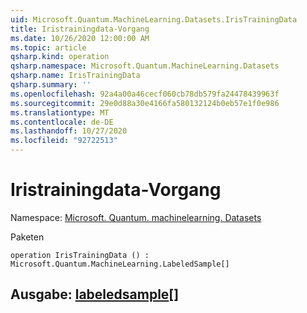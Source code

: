 ```yaml
---
uid: Microsoft.Quantum.MachineLearning.Datasets.IrisTrainingData
title: Iristrainingdata-Vorgang
ms.date: 10/26/2020 12:00:00 AM
ms.topic: article
qsharp.kind: operation
qsharp.namespace: Microsoft.Quantum.MachineLearning.Datasets
qsharp.name: IrisTrainingData
qsharp.summary: ''
ms.openlocfilehash: 92a4a00a46cecf060cb78db579fa24478439963f
ms.sourcegitcommit: 29e0d88a30e4166fa580132124b0eb57e1f0e986
ms.translationtype: MT
ms.contentlocale: de-DE
ms.lasthandoff: 10/27/2020
ms.locfileid: "92722513"
---
```

# <a name="iristrainingdata-operation"></a>Iristrainingdata-Vorgang

Namespace: [Microsoft. Quantum. machinelearning. Datasets](xref:Microsoft.Quantum.MachineLearning.Datasets)

Paketen [](https://nuget.org/packages/)




```qsharp
operation IrisTrainingData () : Microsoft.Quantum.MachineLearning.LabeledSample[]
```


## <a name="output--labeledsample"></a>Ausgabe: [labeledsample](xref:Microsoft.Quantum.MachineLearning.LabeledSample)[]

